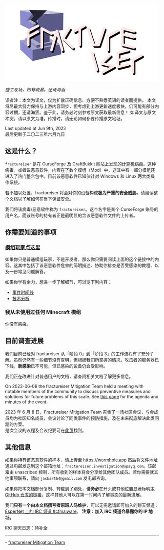 <p align="center">
    <img src="../../docs/media/logo.svg" alt="Logo">
</p>

*施工现场，如有疏漏，还请海涵*

译者注：本文为译文，仅为扩散正确信息、方便不熟悉英语的读者而提供。
本文将尽最大努力保持与上游内容同步，但考虑到上游更新速度极快，仍可能有部分内容过期，还请海涵。鉴于此，请务必时刻参考原文获取最新信息！
如译文与原文冲突，请以原文为准。传播时，请无论如何都要传播原文地址。

Last updated at Jun 9th, 2023  
最后更新于二〇二三年六月九日

## 这是什么？
`fractureiser` 是在 CurseForge 及 CraftBukkit 网站上发现的[计算机病毒](https://zh.wikipedia.org/wiki/%E8%AE%A1%E7%AE%97%E6%9C%BA%E7%97%85%E6%AF%92)。这种病毒，或者说恶意软件，内嵌在了数个模组（Mod）中，这其中有一部分模组还进入了热门整合包中。目前该恶意软件已知仅针对 Windows 和 Linux 两大类操作系统。

若不加以处置，fractureiser 将会对你的设备构成**极为严重的安全威胁**。请阅读整个文档以了解如何在当下保证安全。

我们将该病毒/恶意软件称为 `fractureiser`。这个名字是某个 CurseForge 账号的用户名，而该账号的持有者正是最明显的含该恶意软件文件的上传者。 

## **你**需要知道的事项

### [模组玩家**点这里**](docs/users.md)

如果你只是普通模组玩家，不是开发者，那么你只需要阅读上面的这个链接中的内容。这其中包括了该恶意软件危害的简明描述、协助你排查是否受感染的教程、以及一份常见问题解答。

如果你学有余力，想进一步了解细节，可浏览下列内容：

* [事件时间线](docs/timeline.md)
* [技术分析](docs/tech.md)

### 我从未使用过任何 Minecraft 模组

你没有感染。

## 目前调查进展

我们目前已经对 fractureiser 从「阶段 0」到「阶段 3」的工作流程有了充分了解。虽然仍然有一些细节没有查明，但根据我们所掌握的情况，攻击者的服务器已下线，**新感染**已不可能，但已感染的设备仍会受影响。

我们正在改进针对普通用户的文档，请查阅相关文档了解更多信息。

On 2023-06-08 the fractureiser Mitigation Team held a meeting with notable members of the community to discuss preventive measures and solutions for future problems of this scale.
See [this page](https://github.com/fractureiser-investigation/fractureiser/blob/main/docs/2023-06-08-meeting.md) for the agenda and minutes of the event.

2023 年 6 月 8 日，Fractureiser Mitigation Team 召集了一场社区会议，与会成员均为社区知名成员，会议讨论了同类事件的预防措施，及在未来彻底解决此类问题的方案。  
是次会议的议程及会议纪要可在[此页](docs/2023-06-08-meeting.md)找到。

## 其他信息

如果你持有该恶意软件的样本，请上传至 https://wormhole.app 然后将文件地址通过电邮发送到这个邮箱地址：`fractureiser.investigation@opayq.com`。该邮箱由 unascribed 控制，所有收到的样本将会分享给其他团队成员。若你需要就其他事项联系，请向 `jaskarth4@gmail.com` 发电邮咨询。

如果你把本文档部分复制、转载到了别处，**请务必**在开头或其他位置显著标明[本 GitHub 仓库的链接](https://github.com/fractureiser-investigation/fractureiser)，这样其他人可以在第一时间内了解事态的最新进展。

我们**只有一个**__由本文档撰写者原班人马维护__，可以无需邀请即可加入的聊天频道：[EsperNet 上的 IRC 频道 #cfmalware](https://webchat.esper.net/?channels=cfmalware)。
**注意：加入 IRC 频道会暴露你的 IP 地址。**

IRC 聊天日志：待补全

---

\- [fractureiser Mitigation Team](docs/credits.md)
